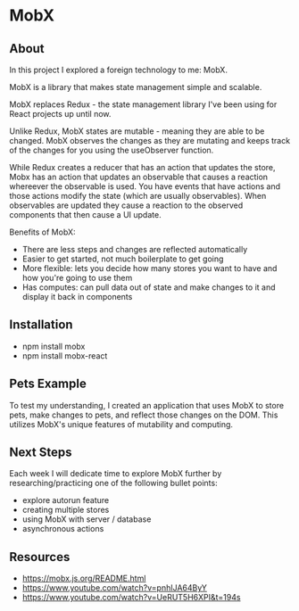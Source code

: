 # MobX

## About
In this project I explored a foreign technology to me: MobX.

MobX is a library that makes state management simple and scalable. 

MobX replaces Redux - the state management library I've been using for React projects up until now.

Unlike Redux, MobX states are mutable - meaning they are able to be changed. MobX observes the changes as they are mutating and keeps track of the changes for you using the useObserver function. 

While Redux creates a reducer that has an action that updates the store, Mobx has an action that updates an observable that causes a reaction whereever the observable is used. You have events that have actions and those actions modify the state (which are usually observables). When observables are updated they cause a reaction to the observed components that then cause a UI update. 

Benefits of MobX:
- There are less steps and changes are reflected automatically 
- Easier to get started, not much boilerplate to get going
- More flexible: lets you decide how many stores you want to have and how you're going to use them
- Has computes: can pull data out of state and make changes to it and display it back in components

## Installation
- npm install mobx 
- npm install mobx-react

## Pets Example

To test my understanding, I created an application that uses MobX to store pets, make changes to pets, and reflect those changes on the DOM. This utilizes MobX's unique features of mutability and computing. 

## Next Steps

Each week I will dedicate time to explore MobX further by researching/practicing one of the following bullet points:

- explore autorun feature
- creating multiple stores
- using MobX with server / database
- asynchronous actions

## Resources

- https://mobx.js.org/README.html
- https://www.youtube.com/watch?v=pnhIJA64ByY
- https://www.youtube.com/watch?v=UeRUT5H6XPI&t=194s


